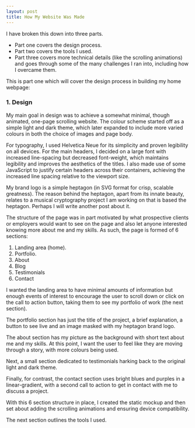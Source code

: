 ```yaml
---
layout: post
title: How My Website Was Made
---
```

I have broken this down into three parts. 
+ Part one covers the design process. 
+ Part two covers the tools I used.
+ Part three covers more technical details (like the scrolling animations) and goes through some of the many challenges I ran into, including how I overcame them.

This is part one which will cover the design process in building my home webpage:
### 1. Design

My main goal in design was to achieve a somewhat minimal, though animated, one-page scrolling website. 
The colour scheme started off as a simple light and dark theme, which later expanded to include more varied colours in both the choice of images and page body. 

For typography, I used Helvetica Neue for its simplicity and proven legibility on all devices. For the main headers, I decided on a large font with increased line-spacing but decreased font-weight, which maintains legibility and improves the aesthetics of the titles. I also made use of some JavaScript to justify certain headers across their containers, achieving the increased line spacing relative to the viewport size.

My brand logo is a simple heptagon (in SVG format for crisp, scalable greatness). The reason behind the heptagon, apart from its innate beauty, relates to a musical cryptography project I am working on that is based the heptagon. Perhaps I will write another post about it.

The structure of the page was in part motivated by what prospective clients or employers would want to see on the page and also let anyone interested knowing more about me and my skills. As such, the page is formed of 6 sections:
1. Landing area (home).
2. Portfolio.
3. About
4. Blog
5. Testimonials
6. Contact

I wanted the landing area to have minimal amounts of information but enough events of interest to encourage the user to scroll down or click on the call to action button, taking them to see my portfolio of work (the next section).

The portfolio section has just the title of the project, a brief explanation, a button to see live and an image masked with my heptagon brand logo. 

The about section has my picture as the background with short text about me and my skills. At this point, I want the user to feel like they are moving through a story, with more colours being used.

Next, a small section dedicated to testimonials harking back to the original light and dark theme.

Finally, for contrast, the contact section uses bright blues and purples in a linear-gradient, with a second call to action to get in contact with me to discuss a project. 

With this 6 section structure in place, I created the static mockup and then set about adding the scrolling animations and ensuring device compatibility.

The next section outlines the tools I used.
